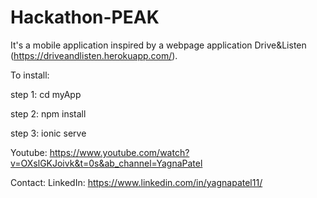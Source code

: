 # Hackathon-PEAK

It's a mobile application inspired by a webpage application Drive&Listen (https://driveandlisten.herokuapp.com/).

To install:

step 1: cd myApp

step 2: npm install

step 3: ionic serve

Youtube: https://www.youtube.com/watch?v=OXslGKJoivk&t=0s&ab_channel=YagnaPatel

Contact:
LinkedIn: https://www.linkedin.com/in/yagnapatel11/


